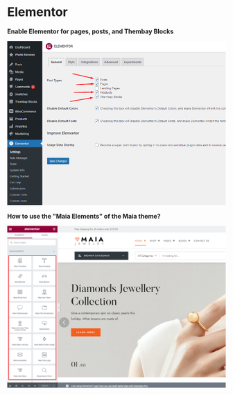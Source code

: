 # Elementor

**Enable Elementor for pages, posts, and Thembay Blocks**

![](../.gitbook/assets/visual-setting-2.png)

**How to use the "Maia Elements" of the Maia theme?**

![](../.gitbook/assets/visual-setting-1.png)
